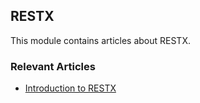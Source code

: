 ## RESTX

This module contains articles about RESTX.

### Relevant Articles

* [Introduction to RESTX](https://www.baeldung.com/java-restx)

